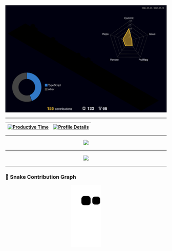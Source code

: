 <div align="center">
  <img src="./profile-3d-contrib/profile-night-rainbow.svg" alt="3D Contribution Graph" />
</div>

---

| [![Productive Time](http://github-profile-summary-cards.vercel.app/api/cards/productive-time?username=luger-mano&theme=dracula&utcOffset=-3)](https://github.com/vn7n24fzkq/github-profile-summary-cards) | [![Profile Details](http://github-profile-summary-cards.vercel.app/api/cards/profile-details?username=luger-mano&theme=dracula)](https://github.com/vn7n24fzkq/github-profile-summary-cards) |
|------------------|------------------|

---

<div align="center">
  <img src="https://github-profile-trophy.vercel.app/?username=luger-mano&row=1&column=6&theme=dracula&margin-w=15&margin-h=15" />
</div>

---

<div align="center">
  <a href="https://skillicons.dev">
    <img src="https://skillicons.dev/icons?i=git,vscode,java,github,linux,postman,styledcomponents,mongodb,postgres,discord,linkedin,instagram" />
  </a>
</div>

---

### 🐍 Snake Contribution Graph

<div align="center">
  <img src="https://raw.githubusercontent.com/luger-mano/luger-mano/output/github-contribution-grid-snake.svg" alt="snake" />
</div>
